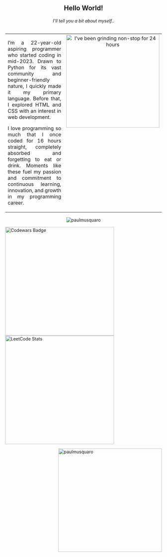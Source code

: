 <h2 align="center">Hello World!</h2>
<h6 align="center">I'll tell you a bit about myself..</h6>

<table>
  <tr>
    <td style="text-align: justify; vertical-align: top;">
      <p>I’m a 22-year-old aspiring programmer who started coding in mid-2023. Drawn to Python for its vast community and beginner-friendly nature, I quickly made it my primary language. Before that, I explored HTML and CSS with an interest in web development.</p>
      <p>I love programming so much that I once coded for 16 hours straight, completely absorbed and forgetting to eat or drink. Moments like these fuel my passion and commitment to continuous learning, innovation, and growth in my programming career.</p>
    </td>
    <td style="text-align: center; vertical-align: top;">
      <img alt="I’ve been grinding non-stop for 24 hours" src="https://github.com/user-attachments/assets/5c0807e6-68b2-486f-b393-39ec5f449963" width="300">
    </td>
  </tr>
</table>


<p align="center"> <img src="https://komarev.com/ghpvc/?username=paulmusquaro&label=Profile%20views&color=0e75b6&style=flat" alt="paulmusquaro" /> </p>

<p align="left">
  <img src="https://www.codewars.com/users/paulmusquaro/badges/large" alt="Codewars Badge" width="350">
  <br>
  <img src="https://leetcard.jacoblin.cool/paulmusquaro?theme=dark&font=Arial" alt="LeetCode Stats" width="350">
</p>

<p>
  <img align="right" 
       src="https://github-readme-streak-stats.herokuapp.com/?user=paulmusquaro&theme=dark" 
       alt="paulmusquaro" width="333">
</p>


